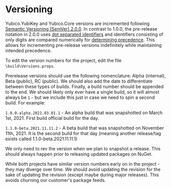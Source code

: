 <!-- Copyright 2021 Yubico AB

Licensed under the Apache License, Version 2.0 (the "License");
you may not use this file except in compliance with the License.
You may obtain a copy of the License at

    http://www.apache.org/licenses/LICENSE-2.0

Unless required by applicable law or agreed to in writing, software
distributed under the License is distributed on an "AS IS" BASIS,
WITHOUT WARRANTIES OR CONDITIONS OF ANY KIND, either express or implied.
See the License for the specific language governing permissions and
limitations under the License. -->

# Versioning

Yubico.YubiKey and Yubico.Core versions are incremented following
[Semantic Versioning (SemVer) 2.0.0](https://semver.org/spec/v2.0.0.html). In contrast to 1.0.0, the
pre-release notation in 2.0.0 uses [dot separated identifiers](https://semver.org/spec/v2.0.0.html#spec-item-9)
and identifiers consisting of only digits are compared numerically for
[determining precedence](https://semver.org/spec/v2.0.0.html#spec-item-11). This allows for incrementing
pre-release versions indefinitely while maintaining intended precedence.

To edit the version numbers for the project, edit the file `\build\Versions.props`.

Prerelease versions should use the following nomenclature: Alpha (internal), Beta (public), RC (public).
We should also add the date to differentiate between these types of builds. Finally, a build number should
be appended to the end. We should likely only ever have a single build, so it will almost always be `1` -
but we include this just in case we need to spin a second build. For example:

`1.0.0-alpha.2021.03.01.1` - An alpha build that was snapshotted on March 1st, 2021. First build official build
for the day.

`1.1.0-beta.2021.11.11.2` - A beta build that was snapshotted on November 11th, 2021. It is the second build
for that day (meaning another release/tag exists called 1.1.0-beta.2021.11.11.1)

We only need to rev the version when we plan to snapshot a release. This should always happen prior to
releasing updated packages on NuGet.

While both projects have similar version numbers early on in the project - they may diverge
over time. We should avoid updating the revision for the sake of updating the revision (except maybe
during major releases). This avoids churning our customer's package feeds.
